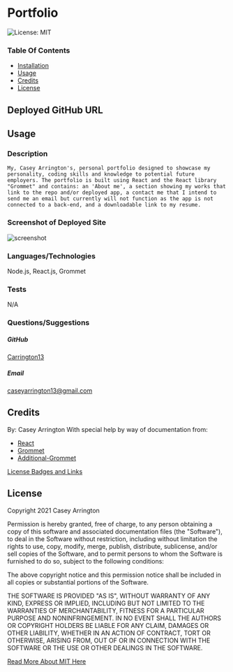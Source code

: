 # Portfolio

![License: MIT](https://img.shields.io/badge/License-MIT-yellow.svg)

### Table Of Contents
* [Installation](#installation)
* [Usage](#usage)
* [Credits](#credits)
* [License](#license)


## Deployed GitHub URL


## Usage

### Description
    My, Casey Arrington's, personal portfolio designed to showcase my personality, coding skills and knowledge to potential future employers. The portfolio is built using React and the React library "Grommet" and contains: an 'About me', a section showing my works that link to the repo and/or deployed app, a contact me that I intend to send me an email but currently will not function as the app is not connected to a back-end, and a downloadable link to my resume.  

### Screenshot of Deployed Site
![screenshot](./assets/img/screenshot.png)

### Languages/Technologies
Node.js, React.js, Grommet

### Tests
N/A


### Questions/Suggestions
##### GitHub
[Carrington13](https://github.com/Carrington13)
##### Email
caseyarrington13@gmail.com


## Credits
By: Casey Arrington
With special help by way of documentation from:
* [React](https://reactjs.org/docs/)
* [Grommet](https://v2.grommet.io/)
* [Additional-Grommet](https://developer.hpe.com/blog/using-your-first-grommet-component-with-create-react-app/)

[License Badges and Links](https://gist.github.com/lukas-h/2a5d00690736b4c3a7ba)

## License
Copyright 2021 Casey Arrington

Permission is hereby granted, free of charge, to any person obtaining a copy of this software and associated documentation files (the "Software"), to deal in the Software without restriction, including without limitation the rights to use, copy, modify, merge, publish, distribute, sublicense, and/or sell copies of the Software, and to permit persons to whom the Software is furnished to do so, subject to the following conditions:

The above copyright notice and this permission notice shall be included in all copies or substantial portions of the Software.

THE SOFTWARE IS PROVIDED "AS IS", WITHOUT WARRANTY OF ANY KIND, EXPRESS OR IMPLIED, INCLUDING BUT NOT LIMITED TO THE WARRANTIES OF MERCHANTABILITY, FITNESS FOR A PARTICULAR PURPOSE AND NONINFRINGEMENT. IN NO EVENT SHALL THE AUTHORS OR COPYRIGHT HOLDERS BE LIABLE FOR ANY CLAIM, DAMAGES OR OTHER LIABILITY, WHETHER IN AN ACTION OF CONTRACT, TORT OR OTHERWISE, ARISING FROM, OUT OF OR IN CONNECTION WITH THE SOFTWARE OR THE USE OR OTHER DEALINGS IN THE SOFTWARE.

[Read More About MIT Here](https://opensource.org/licenses/MIT)



